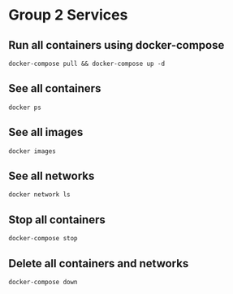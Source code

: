 # Group 2 Services

## Run all containers using docker-compose
```
docker-compose pull && docker-compose up -d
```

## See all containers
```
docker ps
```

## See all images
```
docker images
```

## See all networks
```
docker network ls
```

## Stop all containers
```
docker-compose stop
```

## Delete all containers and networks
```
docker-compose down
```
